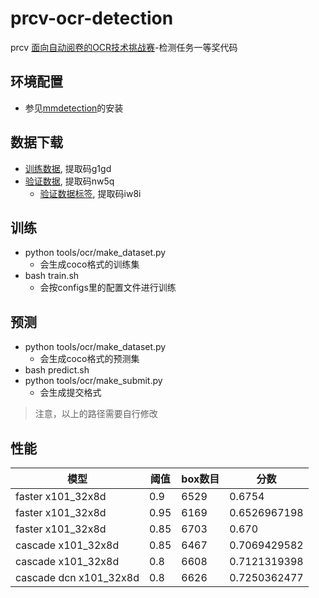 
# prcv-ocr-detection
prcv [面向自动阅卷的OCR技术挑战赛](http://vipl.ict.ac.cn/homepage/prcv2019-OCR-challenge/index.htm)-检测任务一等奖代码

## 环境配置
* 参见[mmdetection](https://github.com/open-mmlab/mmdetection)的安装

## 数据下载
* [训练数据](https://pan.baidu.com/s/1LiM-MfBMdi7gLE6Ze4NcvA), 提取码g1gd
* [验证数据](https://pan.baidu.com/s/1PPXyOZdxEhDPxi3jB3o0rw ), 提取码nw5q
  * [验证数据标签](https://pan.baidu.com/s/1KywBdn0RkTJ6O9WuaSCNcA ), 提取码iw8i

## 训练
* python tools/ocr/make_dataset.py 
  * 会生成coco格式的训练集
* bash train.sh
  * 会按configs里的配置文件进行训练

## 预测
* python tools/ocr/make_dataset.py 
  * 会生成coco格式的预测集
* bash predict.sh
* python tools/ocr/make_submit.py 
    * 会生成提交格式

> 注意，以上的路径需要自行修改

## 性能

| 模型|阈值|box数目|分数 
|---|---|---|---|
| faster x101_32x8d | 0.9|6529|0.6754| 
| faster x101_32x8d| 0.95|6169|0.6526967198| 
| faster x101_32x8d| 0.85|6703|0.670| |
| cascade x101_32x8d| 0.85|6467|0.7069429582|
| cascade x101_32x8d| 0.8|6608|0.7121319398| 
| cascade dcn x101_32x8d| 0.8|6626|0.7250362477| 

